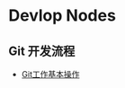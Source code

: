 # Devlop Nodes

## Git 开发流程
* [Git工作基本操作](https://github.com/mm541333938/notes/blob/main/Git-devlop-notes.md)
